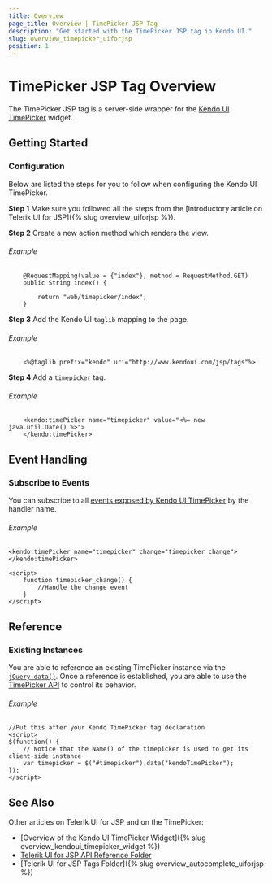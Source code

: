 ```yaml
---
title: Overview
page_title: Overview | TimePicker JSP Tag
description: "Get started with the TimePicker JSP tag in Kendo UI."
slug: overview_timepicker_uiforjsp
position: 1
---
```


# TimePicker JSP Tag Overview

The TimePicker JSP tag is a server-side wrapper for the [Kendo UI TimePicker](/api/javascript/ui/timepicker) widget.

## Getting Started

### Configuration

Below are listed the steps for you to follow when configuring the Kendo UI TimePicker.

**Step 1** Make sure you followed all the steps from the [introductory article on Telerik UI for JSP]({% slug overview_uiforjsp %}).

**Step 2** Create a new action method which renders the view.

###### Example

        @RequestMapping(value = {"index"}, method = RequestMethod.GET)
        public String index() {

            return "web/timepicker/index";
        }

**Step 3** Add the Kendo UI `taglib` mapping to the page.

###### Example

        <%@taglib prefix="kendo" uri="http://www.kendoui.com/jsp/tags"%>

**Step 4** Add a `timepicker` tag.

###### Example

        <kendo:timePicker name="timepicker" value="<%= new java.util.Date() %>">
        </kendo:timePicker>

## Event Handling

### Subscribe to Events

You can subscribe to all [events exposed by Kendo UI TimePicker](/api/javascript/ui/timepicker#events) by the handler name.

###### Example

    <kendo:timePicker name="timepicker" change="timepicker_change"></kendo:timePicker>

    <script>
        function timepicker_change() {
            //Handle the change event
        }
    </script>

## Reference

### Existing Instances

You are able to reference an existing TimePicker instance via the [`jQuery.data()`](http://api.jquery.com/jQuery.data/). Once a reference is established, you are able to use the [TimePicker API](/api/javascript/ui/timepicker#methods) to control its behavior.

###### Example

    //Put this after your Kendo TimePicker tag declaration
    <script>
    $(function() {
        // Notice that the Name() of the timepicker is used to get its client-side instance
        var timepicker = $("#timepicker").data("kendoTimePicker");
    });
    </script>

## See Also

Other articles on Telerik UI for JSP and on the TimePicker:

* [Overview of the Kendo UI TimePicker Widget]({% slug overview_kendoui_timepicker_widget %})
* [Telerik UI for JSP API Reference Folder](/api/jsp/autocomplete/animation)
* [Telerik UI for JSP Tags Folder]({% slug overview_autocomplete_uiforjsp %})
